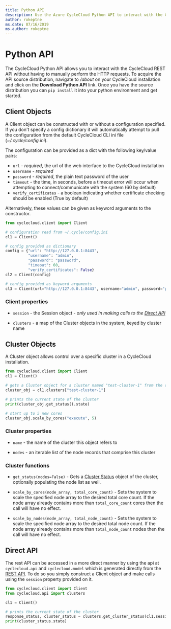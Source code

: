 ```yaml
---
title: Python API
description: Use the Azure CycleCloud Python API to interact with the CycleCloud REST API without having to perform HTTP requests manually.
author: rokeptne
ms.date: 07/16/2019
ms.author: rokeptne
---
```


# Python API

The CycleCloud Python API allows you to interact with the CycleCloud REST API without having to manually perform the HTTP requests. To acquire the API source distribution, navigate to */about* on your CycleCloud installation and click on the **Download Python API** link. Once you have the source distribution you can `pip install` it into your python environment and get started.

## Client Objects

A Client object can be constructed with or without a configuration specified. If you don't specify a config dictionary it will automatically attempt to pull the configuration from the default CycleCloud CLI ini file (*~/.cycle/config.ini*).

The configuration can be provided as a dict with the following key/value pairs:

  - `url` - *required*, the url of the web interface to the CycleCloud installation
  - `username` - *required*
  - `password` - *required*, the plain text password of the user
  - `timeout` - the time, in seconds, before a timeout error will occur when attempting to connect/communicate with the system (60 by default)
  - `verify_certificates` - a boolean indicating whether certificate checking should be enabled (True by default)

Alternatively, these values can be given as keyword arguments to the constructor.
```python
from cyclecloud.client import Client

# configuration read from ~/.cycle/config.ini
cl1 = Client() 

# config provided as dictionary
config = {"url": "http://127.0.0.1:8443",
          "username": "admin",
          "password": "password",
          "timeout": 60,
          "verify_certificates": False}
cl2 = Client(config)

# config provided as keyword arguments
cl3 = Client(url="http://127.0.0.1:8443", username="admin", password="password")
```

### Client properties

  - `session` - the Session object *- only used in making calls to the [Direct API](#direct-api)*

  - `clusters` - a map of the Cluster objects in the system, keyed by cluster name

## Cluster Objects

A Cluster object allows control over a specific cluster in a CycleCloud installation.

```python
from cyclecloud.client import Client
cl1 = Client()

# gets a Cluster object for a cluster named "test-cluster-1" from the client cl1
cluster_obj = cl1.clusters["test-cluster-1"]

# prints the current state of the cluster
print(cluster_obj.get_status().state)

# start up to 5 new cores
cluster_obj.scale_by_cores("execute", 5)
```

### Cluster properties

  - `name` - the name of the cluster this object refers to

  - `nodes` - an iterable list of the node records that comprise this cluster

### Cluster functions

  - `get_status(nodes=False)` - Gets a [Cluster Status](api.md#clusterstatus) object of the cluster, optionally populating the node list as well.

  - `scale_by_cores(node_array, total_core_count)` - Sets the system to scale the specified node array to the desired total core count. If the node array already contains more than `total_core_count` cores then the call will have no effect.

  - `scale_by_nodes(node_array, total_node_count)` - Sets the system to scale the specified node array to the desired total node count. If the node array already contains more than `total_node_count` nodes then the call will have no effect.

## Direct API

The rest API can be accessed in a more direct manner by using the api at `cyclecloud.api` and `cyclecloud.model` which is generated directly from the [REST API](api.md). To do so you simply construct a Client object and make calls using the `session` property provided on it.

```python
from cyclecloud.client import Client
from cyclecloud.api import clusters

cl1 = Client()

# prints the current state of the cluster
response_status, cluster_status = clusters.get_cluster_status(cl1.session, "test-cluster-1", nodes=False)
print(cluster_status.state)
```

